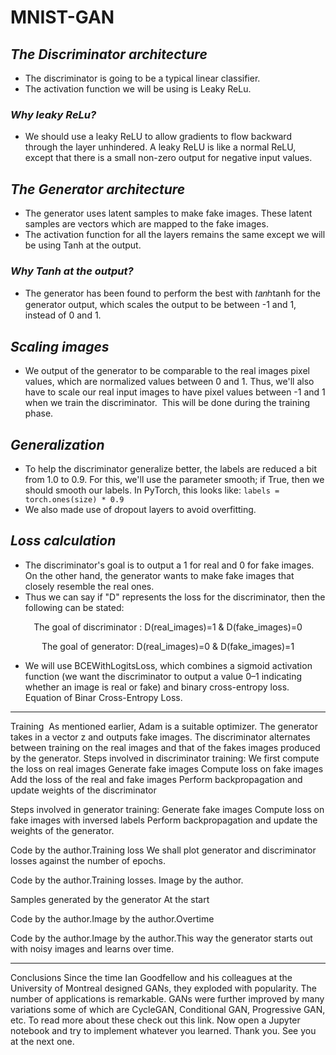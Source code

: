 # MNIST-GAN

## ***The Discriminator architecture***

* The discriminator is going to be a typical linear classifier.
* The activation function we will be using is Leaky ReLu.

### ***Why leaky ReLu?***
* We should use a leaky ReLU to allow gradients to flow backward through the layer unhindered. A leaky ReLU is like a normal ReLU, except that there is a small non-zero output for negative input values.


## ***The Generator architecture***
* The generator uses latent samples to make fake images. These latent samples are vectors which are mapped to the fake images.
* The activation function for all the layers remains the same except we will be using Tanh at the output.

### ***Why Tanh at the output?***
* The generator has been found to perform the best with 𝑡𝑎𝑛ℎtanh for the generator output, which scales the output to be between -1 and 1, instead of 0 and 1. 

## ***Scaling images***
* We output of the generator to be comparable to the real images pixel values, which are normalized values between 0 and 1. Thus, we'll also have to scale our real input images to have pixel values between -1 and 1 when we train the discriminator. 
This will be done during the training phase.

## ***Generalization***
* To help the discriminator generalize better, the labels are reduced a bit from 1.0 to 0.9. For this, we'll use the parameter smooth; if True, then we should smooth our labels. In PyTorch, this looks like:
```labels = torch.ones(size) * 0.9```
* We also made use of dropout layers to avoid overfitting.

## ***Loss calculation***
* The discriminator's goal is to output a 1 for real and 0 for fake images. On the other hand, the generator wants to make fake images that closely resemble the real ones.
* Thus we can say if "D" represents the loss for the discriminator, then the following can be stated:

<p align='center'>
The goal of discriminator : D(real_images)=1 & D(fake_images)=0
</p>

<p align='center'>
The goal of generator: D(real_images)=0 & D(fake_images)=1
</p>

* We will use BCEWithLogitsLoss, which combines a sigmoid activation function (we want the discriminator to output a value 0–1 indicating whether an image is real or fake) and binary cross-entropy loss.
Equation of Binar Cross-Entropy Loss.

---

Training 
As mentioned earlier, Adam is a suitable optimizer.
The generator takes in a vector z and outputs fake images. The discriminator alternates between training on the real images and that of the fakes images produced by the generator.
Steps involved in discriminator training:
We first compute the loss on real images
Generate fake images
Compute loss on fake images
Add the loss of the real and fake images
Perform backpropagation and update weights of the discriminator

Steps involved in generator training:
Generate fake images
Compute loss on fake images with inversed labels
Perform backpropagation and update the weights of the generator.




Code by the author.Training loss
We shall plot generator and discriminator losses against the number of epochs.



Code by the author.Training losses. Image by the author.

Samples generated by the generator
At the start



Code by the author.Image by the author.Overtime



Code by the author.Image by the author.This way the generator starts out with noisy images and learns over time.


---

Conclusions
Since the time Ian Goodfellow and his colleagues at the University of Montreal designed GANs, they exploded with popularity. The number of applications is remarkable. GANs were further improved by many variations some of which are CycleGAN, Conditional GAN, Progressive GAN, etc. To read more about these check out this link. Now open a Jupyter notebook and try to implement whatever you learned.
Thank you. See you at the next one.

